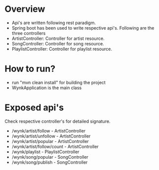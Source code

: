 # Overview
- Api's are written following rest paradigm.
- Spring boot has been used to write respective api's. Following are the three controllers
- ArtistController: Controller for artist resource.
- SongController: Controller for song resource.
- PlaylistController: Controller for playlist resource.

# How to run? 
  - run "mvn clean install" for building the project 
  - WynkApplication is the main class

# Exposed api's
Check respective controller's for detailed signature.
- /wynk/artist/follow - ArtistController
- /wynk/artist/unfollow - ArtistController
- /wynk/artist/popular - ArtistController
- /wynk/artist/follow/count - ArtistController
- /wynk/playlist - PlaylistController
- /wynk/song/popular - SongController
- /wynk/song/publish - SongController
 
